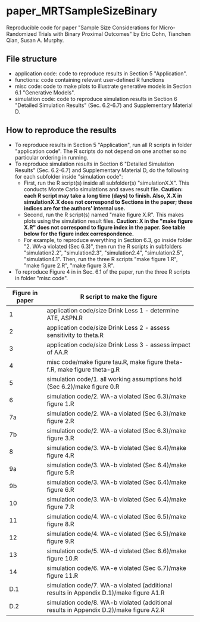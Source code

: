 # paper_MRTSampleSizeBinary

Reproducible code for paper "Sample Size Considerations for Micro-Randomized Trials with Binary Proximal Outcomes" by Eric Cohn, Tianchen Qian, Susan A. Murphy.

## File structure

- application code: code to reproduce results in Section 5 "Application".
- functions: code containing relevant user-defined R functions
- misc code: code to make plots to illustrate generative models in Section 6.1 "Generative Models".
- simulation code: code to reproduce simulation results in Section 6 "Detailed Simulation Results" (Sec. 6.2-6.7) and Supplementary Material D.

## How to reproduce the results

- To reproduce results in Section 5 "Application", run all R scripts in folder "application code". The R scripts do not depend on one another so no particular ordering in running.
- To reproduce simulation results in Section 6 "Detailed Simulation Results" (Sec. 6.2-6.7) and Supplementary Material D, do the following for each subfolder inside "simulation code":
    - First, run the R script(s) inside all subfolder(s) "simulationX.X". This conducts Monte Carlo simulations and saves result file. **Caution: each R script may take a long time (days) to finish. Also, X.X in simulationX.X does not correspond to Sections in the paper; these indices are for the authors' internal use.**
    - Second, run the R script(s) named "make figure X.R". This makes plots using the simulation result files. **Caution: X in the "make figure X.R" does not correspond to figure index in the paper. See table below for the figure index correspondence.**
    - For example, to reproduce everything in Section 6.3, go inside folder "2. WA-a violated (Sec 6.3)", then run the R scripts in subfolders "simulation2.2", "simulation2.3", "simulation2.4", "simulation2.5", "simulation4.1". Then, run the three R scripts "make figure 1.R", "make figure 2.R", "make figure 3.R".
- To reproduce Figure 4 in in Sec. 6.1 of the paper, run the three R scripts in folder "misc code".


| Figure in paper | R script to make the figure                                                            |
|-----------------|----------------------------------------------------------------------------------------|
| 1               | application code/size Drink Less 1 - determine ATE, ASPN.R                             |
| 2               | application code/size Drink Less 2 - assess sensitivity to theta.R                     |
| 3               | application code/size Drink Less 3 - assess impact of AA.R                             |
| 4               | misc code/make figure tau.R, make figure theta-f.R, make figure theta-g.R              |
| 5               | simulation code/1. all working assumptions hold (Sec 6.2)/make figure 0.R              |
| 6               | simulation code/2. WA-a violated (Sec 6.3)/make figure 1.R                             |
| 7a              | simulation code/2. WA-a violated (Sec 6.3)/make figure 2.R                             |
| 7b              | simulation code/2. WA-a violated (Sec 6.3)/make figure 3.R                             |
| 8               | simulation code/3. WA-b violated (Sec 6.4)/make figure 4.R                             |
| 9a              | simulation code/3. WA-b violated (Sec 6.4)/make figure 5.R                             |
| 9b              | simulation code/3. WA-b violated (Sec 6.4)/make figure 6.R                             |
| 10              | simulation code/3. WA-b violated (Sec 6.4)/make figure 7.R                             |
| 11              | simulation code/4. WA-c violated (Sec 6.5)/make figure 8.R                             |
| 12              | simulation code/4. WA-c violated (Sec 6.5)/make figure 9.R                             |
| 13              | simulation code/5. WA-d violated (Sec 6.6)/make figure 10.R                            |
| 14              | simulation code/6. WA-e violated (Sec 6.7)/make figure 11.R                            |
| D.1             | simulation code/7. WA-a violated (additional results in Appendix D.1)/make figure A1.R |
| D.2             | simulation code/8. WA-b violated (additional results in Appendix D.2)/make figure A2.R |
